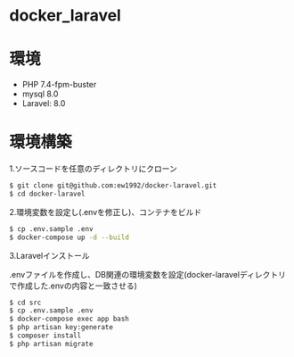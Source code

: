 # docker_laravel

# 環境

* PHP 7.4-fpm-buster
* mysql 8.0
* Laravel: 8.0

# 環境構築

1.ソースコードを任意のディレクトリにクローン

```bash
$ git clone git@github.com:ew1992/docker-laravel.git
$ cd docker-laravel
```

2.環境変数を設定し(.envを修正し)、コンテナをビルド

```bash
$ cp .env.sample .env
$ docker-compose up -d --build
```

3.Laravelインストール  
  
.envファイルを作成し、DB関連の環境変数を設定(docker-laravelディレクトリで作成した.envの内容と一致させる)

```bash
$ cd src
$ cp .env.sample .env
$ docker-compose exec app bash
$ php artisan key:generate
$ composer install
$ php artisan migrate
```
